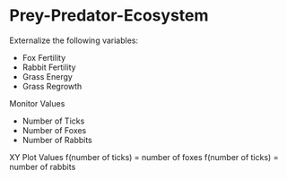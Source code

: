 # Prey-Predator-Ecosystem
Externalize the following variables:
- Fox Fertility
- Rabbit Fertility
- Grass Energy
- Grass Regrowth

Monitor Values
- Number of Ticks
- Number of Foxes
- Number of Rabbits

XY Plot Values
f(number of ticks) = number of foxes
f(number of ticks) = number of rabbits

